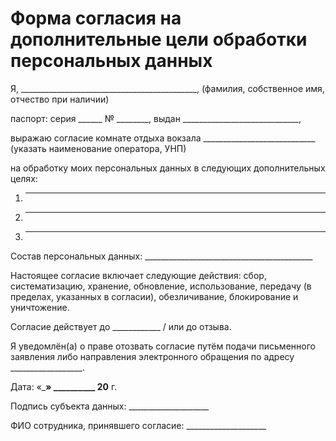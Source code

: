# Форма согласия на дополнительные цели обработки персональных данных

Я, ____________________________________________,
(фамилия, собственное имя, отчество при наличии)

паспорт: серия ______ № ________, выдан _____________________________,

выражаю согласие комнате отдыха вокзала ____________________________
(указать наименование оператора, УНП)

на обработку моих персональных данных в следующих дополнительных целях:

1. _________________________________________________
2. _________________________________________________
3. _________________________________________________

Состав персональных данных: __________________________________________

Настоящее согласие включает следующие действия: сбор, систематизацию, хранение, обновление, использование, передачу (в пределах, указанных в согласии), обезличивание, блокирование и уничтожение.

Согласие действует до ____________ / или до отзыва.

Я уведомлён(а) о праве отозвать согласие путём подачи письменного заявления либо направления электронного обращения по адресу __________________.

Дата: «___» __________ 20__ г.

Подпись субъекта данных: ____________________

ФИО сотрудника, принявшего согласие: ____________________
